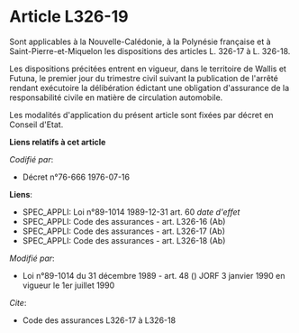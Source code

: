 # Article L326-19

Sont applicables à la Nouvelle-Calédonie, à la Polynésie française et à Saint-Pierre-et-Miquelon les dispositions des
articles L. 326-17 à L. 326-18.

Les dispositions précitées entrent en vigueur, dans le territoire de Wallis et Futuna, le premier jour du trimestre civil
suivant la publication de l'arrêté rendant exécutoire la délibération édictant une obligation d'assurance de la
responsabilité civile en matière de circulation automobile.

Les modalités d'application du présent article sont fixées par décret en Conseil d'Etat.

**Liens relatifs à cet article**

_Codifié par_:

  - Décret n°76-666 1976-07-16

**Liens**:

  - SPEC_APPLI: Loi n°89-1014 1989-12-31 art. 60 *date d'effet*
  - SPEC_APPLI: Code des assurances - art. L326-16 (Ab)
  - SPEC_APPLI: Code des assurances - art. L326-17 (Ab)
  - SPEC_APPLI: Code des assurances - art. L326-18 (Ab)

_Modifié par_:

  - Loi n°89-1014 du 31 décembre 1989 - art. 48 () JORF 3 janvier 1990 en vigueur le 1er juillet 1990

_Cite_:

  - Code des assurances L326-17 à L326-18
